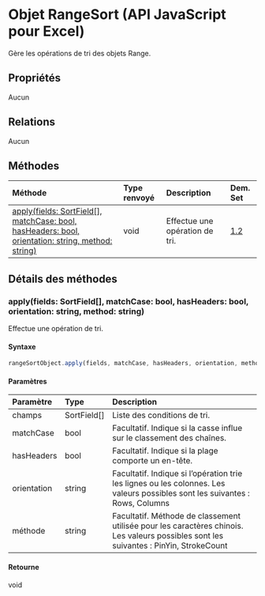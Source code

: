 # <a name="rangesort-object-javascript-api-for-excel"></a>Objet RangeSort (API JavaScript pour Excel)

Gère les opérations de tri des objets Range.

## <a name="properties"></a>Propriétés

Aucun

## <a name="relationships"></a>Relations
Aucun


## <a name="methods"></a>Méthodes

| Méthode           | Type renvoyé    |Description| Dem. Set|
|:---------------|:--------|:----------|:----|
|[apply(fields: SortField[], matchCase: bool, hasHeaders: bool, orientation: string, method: string)](#applyfields-sortfield-matchcase-bool-hasheaders-bool-orientation-string-method-string)|void|Effectue une opération de tri.|[1.2](../requirement-sets/excel-api-requirement-sets.md)|

## <a name="method-details"></a>Détails des méthodes


### <a name="applyfields-sortfield-matchcase-bool-hasheaders-bool-orientation-string-method-string"></a>apply(fields: SortField[], matchCase: bool, hasHeaders: bool, orientation: string, method: string)
Effectue une opération de tri.

#### <a name="syntax"></a>Syntaxe
```js
rangeSortObject.apply(fields, matchCase, hasHeaders, orientation, method);
```

#### <a name="parameters"></a>Paramètres
| Paramètre       | Type    |Description|
|:---------------|:--------|:----------|
|champs|SortField[]|Liste des conditions de tri.|
|matchCase|bool|Facultatif. Indique si la casse influe sur le classement des chaînes.|
|hasHeaders|bool|Facultatif. Indique si la plage comporte un en-tête.|
|orientation|string|Facultatif. Indique si l’opération trie les lignes ou les colonnes.  Les valeurs possibles sont les suivantes : Rows, Columns|
|méthode|string|Facultatif. Méthode de classement utilisée pour les caractères chinois.  Les valeurs possibles sont les suivantes : PinYin, StrokeCount|

#### <a name="returns"></a>Retourne
void
